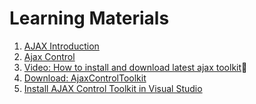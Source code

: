 # Learning Materials

1. [AJAX Introduction](https://www.w3schools.com/xml/ajax_intro.asp)
2. [Ajax Control](https://www.tutorialspoint.com/asp.net/asp.net_ajax_control.htm)
3. [Video: How to install and download latest ajax toolkit](https://www.youtube.com/watch?v=xKcBtfvcPmk)🎥
4. [Download: AjaxControlToolkit](https://www.nuget.org/packages/AjaxControlToolkit/20.1.0)
5. [Install AJAX Control Toolkit in Visual Studio](https://www.aspsnippets.com/Articles/Install-AJAX-Control-Toolkit-in-Visual-Studio-ToolBox.aspx)
